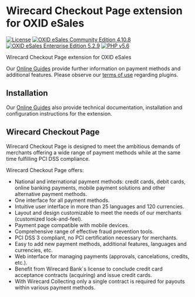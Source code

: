 # Wirecard Checkout Page extension for OXID eSales

[![License](https://img.shields.io/badge/license-GPLv2-blue.svg)](https://raw.githubusercontent.com/wirecard/oxid-wcp/master/LICENSE)
[![OXID eSales Community Edition 4.10.8](https://img.shields.io/badge/OXID_CE-v4.10.8-green.svg)](http://www.oxid-esales.com/)
[![OXID eSales Enterprise Edition 5.2.9](https://img.shields.io/badge/OXID_EE-v5.2.9-green.svg)](http://www.oxid-esales.com/)
[![PHP v5.6](https://img.shields.io/badge/php-v5.6-yellow.svg)](http://www.php.net)

Wirecard Checkout Page extension for OXID eSales 

Our [Online Guides](https://guides.wirecard.at/) provide further information on payment methods and additional features. Please observe our [terms of use](https://guides.wirecard.at/shop_plugins:info#terms_of_use) regarding plugins.

## Installation
Our [Online Guides](https://guides.wirecard.at/shop_plugins:oxid_wcp:start "Installation details") also provide technical documentation, installation and configuration instructions for the extension.


## Wirecard Checkout Page
Wirecard Checkout Page is designed to meet the ambitious demands of merchants offering a wide range of payment methods while at the same time fulfilling PCI DSS compliance.

Wirecard Checkout Page offers:
- National and international payment methods: credit cards, debit cards, online banking payments, mobile payment solutions and other alternative payment methods.
- One interface for all payment methods.
- Intuitive user interface in more than 25 languages and 120 currencies.
- Layout and design customizable to meet the needs of our merchants (customized look-and-feel).
- Payment page compatible with mobile devices.
- Comprehensive range of effective fraud prevention tools.
- PCI DSS 3 compliant, no PCI certification necessary for merchants.
- Easy to add new payment methods, additional features, languages and currencies, etc.
- Web interface for managing payments (approvals, cancelations, credits, etc.).
- Benefit from Wirecard Bank´s license to conclude credit card acceptance contracts (acquiring) and issue credit cards.
- With Wirecard Collecting only a single contract is required for payouts within various payment methods.
